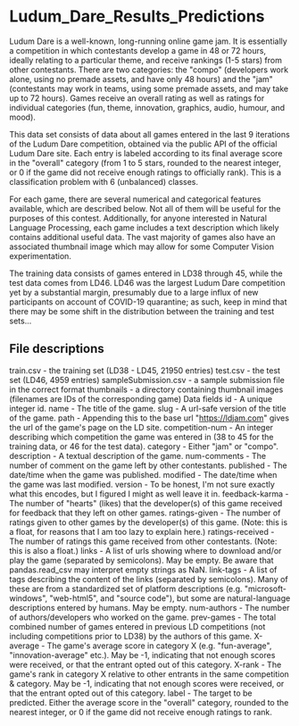 # Ludum_Dare_Results_Predictions

Ludum Dare is a well-known, long-running online game jam. It is essentially a competition in which contestants develop a game in 48 or 72 hours, ideally relating to a particular theme, and receive rankings (1-5 stars) from other contestants. There are two categories: the "compo" (developers work alone, using no premade assets, and have only 48 hours) and the "jam" (contestants may work in teams, using some premade assets, and may take up to 72 hours). Games receive an overall rating as well as ratings for individual categories (fun, theme, innovation, graphics, audio, humour, and mood).

This data set consists of data about all games entered in the last 9 iterations of the Ludum Dare competition, obtained via the public API of the official Ludum Dare site. Each entry is labeled according to its final average score in the "overall" category (from 1 to 5 stars, rounded to the nearest integer, or 0 if the game did not receive enough ratings to officially rank). This is a classification problem with 6 (unbalanced) classes.

For each game, there are several numerical and categorical features available, which are described below. Not all of them will be useful for the purposes of this contest. Additionally, for anyone interested in Natural Language Processing, each game includes a text description which likely contains additional useful data. The vast majority of games also have an associated thumbnail image which may allow for some Computer Vision experimentation.

The training data consists of games entered in LD38 through 45, while the test data comes from LD46. LD46 was the largest Ludum Dare competition yet by a substantial margin, presumably due to a large influx of new participants on account of COVID-19 quarantine; as such, keep in mind that there may be some shift in the distribution between the training and test sets...

## File descriptions
train.csv - the training set (LD38 - LD45, 21950 entries)
test.csv - the test set (LD46, 4959 entries)
sampleSubmission.csv - a sample submission file in the correct format
thumbnails - a directory containing thumbnail images (filenames are IDs of the corresponding game)
Data fields
id - A unique integer id.
name - The title of the game.
slug - A url-safe version of the title of the game.
path - Appending this to the base url "https://ldjam.com" gives the url of the game's page on the LD site.
competition-num - An integer describing which competition the game was entered in (38 to 45 for the training data, or 46 for the test data).
category - Either "jam" or "compo".
description - A textual description of the game.
num-comments - The number of comment on the game left by other contestants.
published - The date/time when the game was published.
modified - The date/time when the game was last modified.
version - To be honest, I'm not sure exactly what this encodes, but I figured I might as well leave it in.
feedback-karma - The number of "hearts" (likes) that the developer(s) of this game received for feedback that they left on other games.
ratings-given - The number of ratings given to other games by the developer(s) of this game. (Note: this is a float, for reasons that I am too lazy to explain here.)
ratings-received - The number of ratings this game received from other contestants. (Note: this is also a float.)
links - A list of urls showing where to download and/or play the game (separated by semicolons). May be empty. Be aware that pandas.read_csv may interpret empty strings as NaN.
link-tags - A list of tags describing the content of the links (separated by semicolons). Many of these are from a standardized set of platform descriptions (e.g. "microsoft-windows", "web-html5", and "source code"), but some are natural-language descriptions entered by humans. May be empty.
num-authors - The number of authors/developers who worked on the game.
prev-games - The total combined number of games entered in previous LD competitions (not including competitions prior to LD38) by the authors of this game.
X-average - The game's average score in category X (e.g. "fun-average", "innovation-average" etc.). May be -1, indicating that not enough scores were received, or that the entrant opted out of this category.
X-rank - The game's rank in category X relative to other entrants in the same competition & category. May be -1, indicating that not enough scores were received, or that the entrant opted out of this category.
label - The target to be predicted. Either the average score in the "overall" category, rounded to the nearest integer, or 0 if the game did not receive enough ratings to rank.
